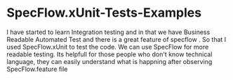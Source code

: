 # SpecFlow.xUnit-Tests-Examples
I have started to learn Integration testing and in that we have Business Readable Automated Test and there is a great feature of specflow . So that I used SpecFlow.xUnit to test the code.
We can use SpecFlow for more readable testing.
Its helpfull for those people who don't know technical language, they can easily understand what is happning after observing SpecFlow.feature file 
